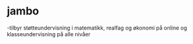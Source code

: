 # jambo
-tilbyr støtteundervisning i matematikk, realfag og økonomi på online og klasseundervisning på alle nivåer
